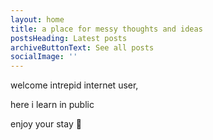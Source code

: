 ```yaml
---
layout: home
title: a place for messy thoughts and ideas
postsHeading: Latest posts
archiveButtonText: See all posts
socialImage: ''
---
```


welcome intrepid internet user, 

here i learn in public 

enjoy your stay &#127796;